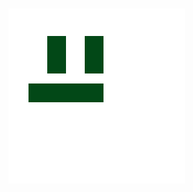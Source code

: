 <p><p a>
<style>
  * {
    background-color: #024817;
    margin: 0;
    padding: 0;
    
  }
body {
  height: 180px;
  width: 182px;
  background: #fff;
  display: flex;
  margin: 60px 10px 60px 108px;
  position: relative;
  
}
  p {
    width: 30px;
    height: 60px;
    position: absolute;
    top: 30px;
    left: 62px;
    background: #024817;
    box-shadow: 60px 0 #024817;
  }
  [a] {
    width: 60px;
    height: 30px;
    background: #024817;
    margin-top: 90px;
    margin-left: -30px;
  }
</style>

